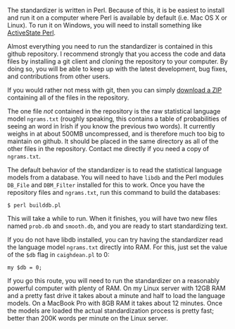 
The standardizer is written in Perl.  Because of this, it is be
easiest to install and run it on a computer where Perl is available
by default (i.e. Mac OS X or Linux). To run it on Windows, you will
need to install something like [ActiveState Perl](http://www.activestate.com/activeperl).

Almost everything you need to run the standardizer is contained
in this github repository.  I recommend strongly that you access the code
and data files by installing a git client and cloning the repository
to your computer.  By doing so, you will be able to 
keep up with the latest development, bug fixes, and contributions
from other users.

If you would rather not mess with git, then you can simply
[download a ZIP](https://github.com/kscanne/caighdean/archive/master.zip)
containing all of the files in the repository.

The one file _not_ contained in the repository is the raw statistical language model `ngrams.txt` (roughly speaking, this contains a table of probabilities of seeing an word in Irish if you know the previous two words).  It currently weighs in at about 500MB uncompressed, and is therefore much too big to maintain on github. It should be placed in the same directory as all of the other files in the repository.  Contact me directly if you need a copy of `ngrams.txt`.

The default behavior of the standardizer is to read the statistical 
language models from a database.  You will need to have `libdb` and the
Perl modules `DB_File` and `DBM_Filter` installed for this to work.
Once you have the repository files and `ngrams.txt`, run this command to 
build the databases:

	$ perl builddb.pl

This will take a while to run.  When it finishes, you will have two new files named `prob.db` and `smooth.db`, and you are ready to start standardizing text.

If you do not have libdb installed, you can try having the standardizer
read the language model `ngrams.txt` directly into RAM.   For this,
just set the value of the `$db` flag in `caighdean.pl` to 0:

	my $db = 0;
 
If you go this route, you will need to run the standardizer
on a reasonably powerful computer with plenty of RAM.  On my Linux server
with 12GB RAM and a pretty fast drive it takes about a minute and
half to load the language models.  On a MacBook Pro with 8GB RAM it
takes about 12 minutes.  Once the models are loaded the actual
standardization process is pretty fast; better than 200K words per minute on the Linux server.
